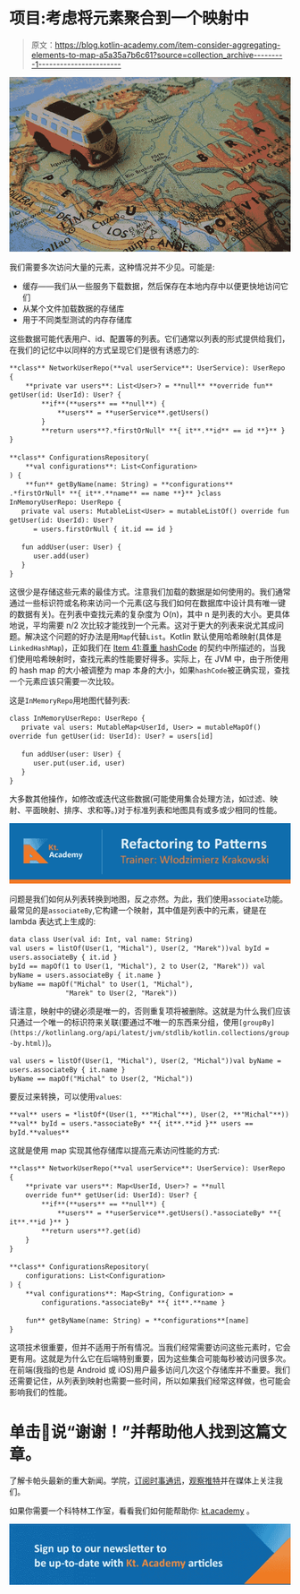 # 项目:考虑将元素聚合到一个映射中

> 原文：<https://blog.kotlin-academy.com/item-consider-aggregating-elements-to-map-a5a35a7b6c61?source=collection_archive---------1----------------------->

![](img/146ae6999c4b5b579cc3df68e7eb54ff.png)

我们需要多次访问大量的元素，这种情况并不少见。可能是:

*   缓存——我们从一些服务下载数据，然后保存在本地内存中以便更快地访问它们
*   从某个文件加载数据的存储库
*   用于不同类型测试的内存存储库

这些数据可能代表用户、id、配置等的列表。它们通常以列表的形式提供给我们，在我们的记忆中以同样的方式呈现它们是很有诱惑力的:

```
**class** NetworkUserRepo(**val userService**: UserService): UserRepo {
    **private var users**: List<User>? = **null** **override fun** getUser(id: UserId): User? {
        **if**(**users** == **null**) {
            **users** = **userService**.getUsers()
        }
        **return users**?.*firstOrNull* **{ it**.**id** == id **}** }
}

**class** ConfigurationsRepository(
    **val configurations**: List<Configuration>
) {
    **fun** getByName(name: String) = **configurations** .*firstOrNull* **{ it**.**name** == name **}** }class InMemoryUserRepo: UserRepo {
   private val users: MutableList<User> = mutableListOf() override fun getUser(id: UserId): User?
      = users.firstOrNull { it.id == id }

   fun addUser(user: User) {
      user.add(user)
   }
}
```

这很少是存储这些元素的最佳方式。注意我们加载的数据是如何使用的。我们通常通过一些标识符或名称来访问一个元素(这与我们如何在数据库中设计具有唯一键的数据有关)。在列表中查找元素的复杂度为 O(n)，其中 n 是列表的大小。更具体地说，平均需要 n/2 次比较才能找到一个元素。这对于更大的列表来说尤其成问题。解决这个问题的好办法是用`Map`代替`List`。Kotlin 默认使用哈希映射(具体是`LinkedHashMap`)，正如我们在 [Item 41:尊重 hashCode](https://leanpub.com/effectivekotlin/) 的契约中所描述的，当我们使用哈希映射时，查找元素的性能要好得多。实际上，在 JVM 中，由于所使用的 hash map 的大小被调整为 map 本身的大小，如果`hashCode`被正确实现，查找一个元素应该只需要一次比较。

这是`InMemoryRepo`用地图代替列表:

```
class InMemoryUserRepo: UserRepo {
   private val users: MutableMap<UserId, User> = mutableMapOf() override fun getUser(id: UserId): User? = users[id]

   fun addUser(user: User) {
      user.put(user.id, user)
   }
}
```

大多数其他操作，如修改或迭代这些数据(可能使用集合处理方法，如过滤、映射、平面映射、排序、求和等。)对于标准列表和地图具有或多或少相同的性能。

[![](img/62520e901df6820dab70ac182f9613ec.png)](https://www.kt.academy/workshop/refactoringToPatterns)

问题是我们如何从列表转换到地图，反之亦然。为此，我们使用`associate`功能。最常见的是`associateBy`,它构建一个映射，其中值是列表中的元素，键是在 lambda 表达式上生成的:

```
data class User(val id: Int, val name: String)
val users = listOf(User(1, "Michal"), User(2, "Marek"))val byId = users.associateBy { it.id }
byId == mapOf(1 to User(1, "Michal"), 2 to User(2, "Marek")) val byName = users.associateBy { it.name }
byName == mapOf("Michal" to User(1, "Michal"), 
              "Marek" to User(2, "Marek"))
```

请注意，映射中的键必须是唯一的，否则重复项将被删除。这就是为什么我们应该只通过一个唯一的标识符来关联(要通过不唯一的东西来分组，使用`[groupBy](https://kotlinlang.org/api/latest/jvm/stdlib/kotlin.collections/group-by.html)`)。

```
val users = listOf(User(1, "Michal"), User(2, "Michal"))val byName = users.associateBy { it.name }
byName == mapOf("Michal" to User(2, "Michal"))
```

要反过来转换，可以使用`values`:

```
**val** users = *listOf*(User(1, **"Michal"**), User(2, **"Michal"**))
**val** byId = users.*associateBy* **{ it**.**id }** users == byId.**values**
```

这就是使用 map 实现其他存储库以提高元素访问性能的方式:

```
**class** NetworkUserRepo(**val userService**: UserService): UserRepo {
    **private var users**: Map<UserId, User>? = **null
    override fun** getUser(id: UserId): User? {
        **if**(**users** == **null**) {
            **users** = **userService**.getUsers().*associateBy* **{ it**.**id }** }
        **return users**?.get(id)
    }
}

**class** ConfigurationsRepository(
    configurations: List<Configuration>
) {
    **val configurations**: Map<String, Configuration> = 
        configurations.*associateBy* **{ it**.**name }

    fun** getByName(name: String) = **configurations**[name]
}
```

这项技术很重要，但并不适用于所有情况。当我们经常需要访问这些元素时，它会更有用。这就是为什么它在后端特别重要，因为这些集合可能每秒被访问很多次。在前端(我指的也是 Android 或 iOS)用户最多访问几次这个存储库并不重要。我们还需要记住，从列表到映射也需要一些时间，所以如果我们经常这样做，也可能会影响我们的性能。

# 单击👏说“谢谢！”并帮助他人找到这篇文章。

了解卡帕头最新的重大新闻。学院，[订阅时事通讯](https://kotlin-academy.us17.list-manage.com/subscribe?u=5d3a48e1893758cb5be5c2919&id=d2ba84960a)，[观察推特](https://twitter.com/ktdotacademy)并在媒体上关注我们。

如果你需要一个科特林工作室，看看我们如何能帮助你: [kt.academy](https://www.kt.academy/) 。

[![](img/3146970f03e44cb07afe660b0d43e045.png)](https://kotlin-academy.us17.list-manage.com/subscribe?u=5d3a48e1893758cb5be5c2919&id=d2ba84960a)